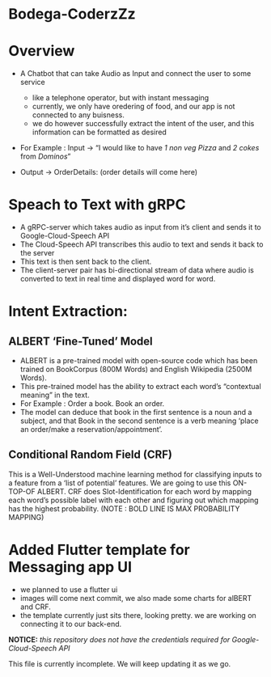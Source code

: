 # Bodega-CoderzZz

# Overview
- A Chatbot that can take Audio as Input and connect the user to some service
	* like a telephone operator, but with instant messaging
	* currently, we only have oredering of food, and our app is not connected to any buisness.
	* we do however successfully extract the intent of the user, and this information can be formatted as desired

- For Example : Input -> “I would like to have *1 non veg Pizza* and *2 cokes* from *Dominos*”
- Output ->
		OrderDetails: (order details will come here)



# Speach to Text with gRPC

- A gRPC-server which takes audio as input from it’s client and sends it to Google-Cloud-Speech API
- The Cloud-Speech API transcribes this audio to text and sends it back to the server
- This text is then sent back to the client.
- The client-server pair has bi-directional stream of data where audio is converted to text in real time and displayed word for word.

# Intent Extraction:
## ALBERT ‘Fine-Tuned’ Model
- ALBERT is a pre-trained model with open-source code which has been trained on BookCorpus (800M Words) and English Wikipedia (2500M Words).
- This pre-trained model has the ability to extract each word’s “contextual meaning” in the text.
- For Example : Order a book.
	Book an order.
- The model can deduce that book in the first sentence is a noun and a subject, and that Book in the second sentence is a verb meaning ‘place an order/make a reservation/appointment’.

## Conditional Random Field (CRF)
This is a Well-Understood machine learning method for classifying inputs to a feature from  a ‘list of potential’ features.	We are going to use this ON-TOP-OF ALBERT. CRF does Slot-Identification for each word by mapping each word’s possible label with each other and figuring out which mapping has the highest probability. (NOTE : BOLD LINE IS MAX PROBABILITY MAPPING)

# Added Flutter template for Messaging app UI
- we planned to use a flutter ui
- images will come next commit, we also made some charts for alBERT and CRF.
- the template currently just sits there, looking pretty. we are working on connecting it to our back-end.

**NOTICE:** *this repository does not have the credentials required for Google-Cloud-Speech API*

This file is currently incomplete. We will keep updating it as we go.

